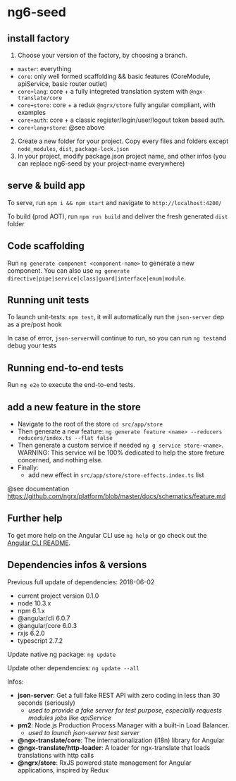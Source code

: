 # ng6-seed

## install factory
1. Choose your version of the factory, by choosing a branch.
  -  `master`: everything
  -  `core`: only well formed scaffolding && basic features (CoreModule, apiService, basic router outlet)
  -  `core+lang`: core + a fully integreted translation system with `@ngx-translate/core`
  -  `core+store`: core + a redux `@ngrx/store` fully angular compliant, with examples 
  -  `core+auth`: core + a classic register/login/user/logout token based auth.
  -  `core+lang+store`: @see above 
2. Create a new folder for your project. Copy every files and folders except `node_modules`, `dist`, `package-lock.json`
3. In your project, modify package.json project name, and other infos (you can replace ng6-seed by your project-name everywhere)

## serve & build app

To serve, run `npm i && npm start` and navigate to `http://localhost:4200/`

To build (prod AOT), run `npm run build` and deliver the fresh generated `dist` folder

## Code scaffolding

Run `ng generate component <component-name>` to generate a new component. You can also use `ng generate directive|pipe|service|class|guard|interface|enum|module`.

## Running unit tests

To launch unit-tests: `npm test`, it will automatically run the `json-server` dep as a pre/post hook 

In case of error, `json-server`will continue to run, so you can run `ng test`and debug your tests

## Running end-to-end tests

Run `ng e2e` to execute the end-to-end tests.

## add a new feature in the store

* Navigate to the root of the store `cd src/app/store`
* Then generate a new feature: `ng generate feature <name> --reducers reducers/index.ts --flat false`
* Then generate a custom service if needed `ng g service store-<name>`. 
WARNING: This service wil be 100% dedicated to help the store freture concerned, and nothing else.
* Finally:
  - add new effect in `src/app/store/store-effects.index.ts` list 

@see documentation  https://github.com/ngrx/platform/blob/master/docs/schematics/feature.md

## Further help

To get more help on the Angular CLI use `ng help` or go check out the [Angular CLI README](https://github.com/angular/angular-cli/blob/master/README.md).

## Dependencies infos & versions

Previous full update of dependencies: 2018-06-02

* current project version 0.1.0
* node 10.3.x
* npm 6.1.x
* @angular/cli 6.0.7
* @angular/core 6.0.3
* rxjs 6.2.0
* typescript 2.7.2

Update native ng package: `ng update`

Update other dependencies: `ng update --all`

Infos:
* **json-server**: Get a full fake REST API with zero coding in less than 30 seconds (seriously)
  - _used to provide a fake server for test purpose, especially requests modules jobs like apiService_
* **pm2**: Node.js Production Process Manager with a built-in Load Balancer.
  - _used to launch json-server test server_
* **@ngx-translate/core**: The internationalization (i18n) library for Angular
* **@ngx-translate/http-loader**: A loader for ngx-translate that loads translations with http calls
* **@ngrx/store**: RxJS powered state management for Angular applications, inspired by Redux